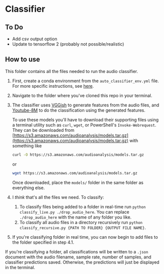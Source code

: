 # Classifier

## To Do

* Add csv output option
* Update to tensorflow 2 (probably not possible/realistic)

## How to use

This folder contains all the files needed to run the audio classifier.

1. First, create a conda environment from the `auto_classifier_env.yml` file. For more specific instructions, see [here](https://docs.conda.io/projects/conda/en/latest/user-guide/tasks/manage-environments.html).
2. Navigate to the folder where you've cloned this repo in your terminal.
3. The classifier uses [VGGish](https://github.com/tensorflow/models/tree/master/research/audioset/vggish) to generate features from the audio files, and [Youtube-8M](https://github.com/google/youtube-8m) to do the classification using the generated features.

   To use these models you'll have to download their supporting files using a terminal utility such as `curl`, `wget`, or PowerShell's `Invoke-Webrequest`. They can be downloaded from [https://s3.amazonaws.com/audioanalysis/models.tar.gz](https://s3.amazonaws.com/audioanalysis/models.tar.gz) with something like

    ```bash
    curl -O https://s3.amazonaws.com/audioanalysis/models.tar.gz
    ```

    or

    ```bash
    wget https://s3.amazonaws.com/audioanalysis/models.tar.gz
    ```

   Once downloaded, place the `models/` folder in the same folder as everything else.
4. I _think_ that's all the files we need. To classify:
   1. To classify files being added to a folder in real-time run `python classify_live.py ./drop_audio_here`. You can replace `./drop_audio_here` with the name of any folder you like.
   2. To classify all audio files in a directory recursively run `python classify_recursive.py {PATH TO FOLDER} {OUTPUT FILE NAME}`.
5. If you're classifying folder in real time, you can now begin to add files to the folder specified in step 4.1.

If you're classifying a folder, all classifications will be written to a `.json` document with the audio filename, sample rate, number of samples, and classifier predictions saved. Otherwise, the predictions will just be displayed in the terminal.
